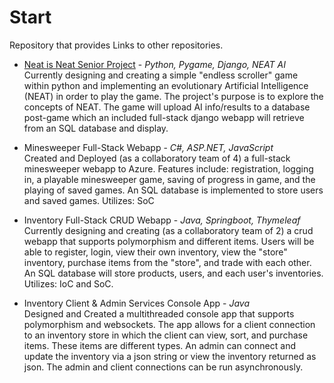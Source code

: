 # Start
Repository that provides Links to other repositories.
- [Neat is Neat Senior Project](https://github.com/MikeUchmanowicz/Neat-is-Neat-Senior-Project/) - *Python, Pygame, Django, NEAT AI*  
Currently designing and creating a simple "endless scroller" game within python and implementing an evolutionary Artificial Intelligence (NEAT) in order to play the game. The project's purpose is to explore the concepts of NEAT. The game will upload AI info/results to a database post-game which an included full-stack django webapp will retrieve from an SQL database and display.

- Minesweeper Full-Stack Webapp - *C#, ASP.NET, JavaScript*  
Created and Deployed (as a collaboratory team of 4) a full-stack minesweeper webapp to Azure. Features include: registration, logging in, a playable minesweeper game, saving of progress in game, and the playing of saved games. An SQL database is implemented to store users and saved games. Utilizes: SoC

- Inventory Full-Stack CRUD Webapp - *Java, Springboot, Thymeleaf*  
Currently designing and creating (as a collaboratory team of 2) a crud webapp that supports polymorphism and different items. Users will be able to register, login, view their own inventory, view the "store" inventory, purchase items from the "store", and trade with each other. An SQL database will store products, users, and each user's inventories. Utilizes: IoC and SoC.

- Inventory Client & Admin Services Console App - *Java*  
Designed and Created a multithreaded console app that supports polymorphism and websockets. The app allows for a client connection to an inventory store in which the client can view, sort, and purchase items. These items are different types. An admin can connect and update the inventory via a json string or view the inventory returned as json. The admin and client connections can be run asynchronously.
